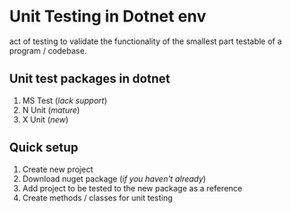 # Unit Testing in Dotnet env

act of testing to validate the functionality of the smallest part testable of a program / codebase.

## Unit test packages in dotnet

1. MS Test (_lack support_)
2. N Unit (_mature_)
3. X Unit (_new_)

## Quick setup

1. Create new project
2. Download nuget package (_if you haven't already_)
3. Add project to be tested to the new package as a reference
4. Create methods / classes for unit testing